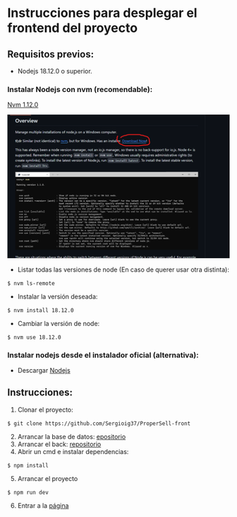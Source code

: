 # Instrucciones para desplegar el frontend del proyecto

## Requisitos previos:

- Nodejs 18.12.0 o superior.

### Instalar Nodejs con nvm (recomendable):

[Nvm 1.12.0](https://github.com/coreybutler/nvm-windows#readme)

![img.png](imgs/instalacion_nvm.png)

- Listar todas las versiones de node (En caso de querer usar otra distinta):

```
$ nvm ls-remote
```

- Instalar la versión deseada:

```
$ nvm install 18.12.0
  ```

- Cambiar la versión de node:

```
$ nvm use 18.12.0
  ```

### Instalar nodejs desde el instalador oficial (alternativa):

- Descargar [Nodejs](https://nodejs.org/en/download/package-manager)

## Instrucciones:

1. Clonar el proyecto:

```
$ git clone https://github.com/Sergioig37/ProperSell-front
```

2. Arrancar la base de datos: [epositorio](https://github.com/Sergioig37/Docker)
3. Arrancar el back: [repositorio](https://github.com/Sergioig37/ProperSell-back)
4. Abrir un cmd e instalar dependencias:
```
$ npm install
```
5. Arrancar el proyecto
```
$ npm run dev
```
6. Entrar a la [página](http://localhost:5173/)
